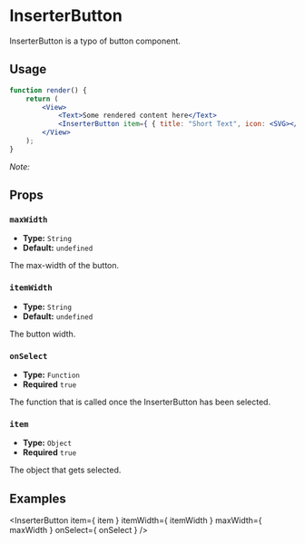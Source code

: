 InserterButton
=============================

InserterButton is a typo of button component. 

## Usage


```jsx
function render() {
	return (
		<View>
			<Text>Some rendered content here</Text>
			<InserterButton item={ { title: "Short Text", icon: <SVG></SVG> } } onSelect={ function( item ) { console.log( 'selected' ); } } />
		</View>
	);
}
```

_Note:_ 

## Props

### `maxWidth`
* **Type:** `String`
* **Default:** `undefined`

The max-width of the button. 

### `itemWidth`
* **Type:** `String`
* **Default:** `undefined`

The button width. 

### `onSelect`
* **Type:** `Function`
* **Required** `true`

The function that is called once the InserterButton has been selected.

### `item`
* **Type:** `Object`
* **Required** `true`

The object that gets selected. 

## Examples

<InserterButton
    item={ item }
    itemWidth={ itemWidth }
    maxWidth={ maxWidth }
    onSelect={ onSelect }
/>
